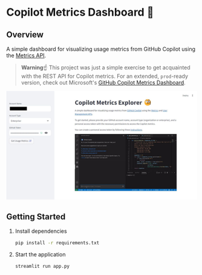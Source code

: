 # Copilot Metrics Dashboard 🧐

## Overview

A simple dashboard for visualizing usage metrics from GitHub Copilot using the [Metrics API](https://docs.github.com/en/rest/copilot/copilot-metrics).

> **Warning**☝ This project was just a simple exercise to get acquainted with the REST API for Copilot metrics. For an extended, `𝚙𝚛𝚘𝚍`-ready version, check out Microsoft's [GitHub Copilot Metrics Dashboard](https://github.com/microsoft/copilot-metrics-dashboard).

![](dashboard.jpg)

## Getting Started

1. Install dependencies

    ```bash
    pip install -r requirements.txt
    ```

2. Start the application

    ```bash
    streamlit run app.py
    ```